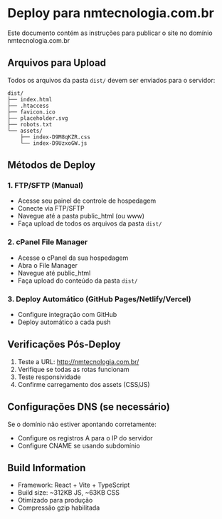 # Deploy para nmtecnologia.com.br

Este documento contém as instruções para publicar o site no domínio nmtecnologia.com.br

## Arquivos para Upload

Todos os arquivos da pasta `dist/` devem ser enviados para o servidor:

```
dist/
├── index.html
├── .htaccess
├── favicon.ico
├── placeholder.svg
├── robots.txt
└── assets/
    ├── index-D9M8qKZR.css
    └── index-D9UzxoGW.js
```

## Métodos de Deploy

### 1. FTP/SFTP (Manual)
- Acesse seu painel de controle de hospedagem
- Conecte via FTP/SFTP
- Navegue até a pasta public_html (ou www)
- Faça upload de todos os arquivos da pasta `dist/`

### 2. cPanel File Manager
- Acesse o cPanel da sua hospedagem
- Abra o File Manager
- Navegue até public_html
- Faça upload do conteúdo da pasta `dist/`

### 3. Deploy Automático (GitHub Pages/Netlify/Vercel)
- Configure integração com GitHub
- Deploy automático a cada push

## Verificações Pós-Deploy

1. Teste a URL: http://nmtecnologia.com.br/
2. Verifique se todas as rotas funcionam
3. Teste responsividade
4. Confirme carregamento dos assets (CSS/JS)

## Configurações DNS (se necessário)

Se o domínio não estiver apontando corretamente:
- Configure os registros A para o IP do servidor
- Configure CNAME se usando subdomínio

## Build Information

- Framework: React + Vite + TypeScript
- Build size: ~312KB JS, ~63KB CSS
- Otimizado para produção
- Compressão gzip habilitada
